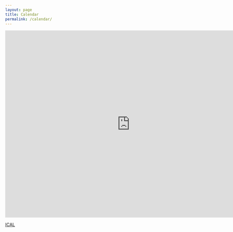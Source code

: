 ```yaml
---
layout: page
title: Calendar
permalink: /calendar/
---
```


<iframe src="https://calendar.google.com/calendar/embed?src=pkr1feh376liutlgs84gd0bjmo%40group.calendar.google.com&ctz=America/Los_Angeles" style="border: 0" width="800" height="600" frameborder="0" scrolling="no"></iframe>

[ICAL](https://calendar.google.com/calendar/ical/pkr1feh376liutlgs84gd0bjmo%40group.calendar.google.com/public/basic.ics)
